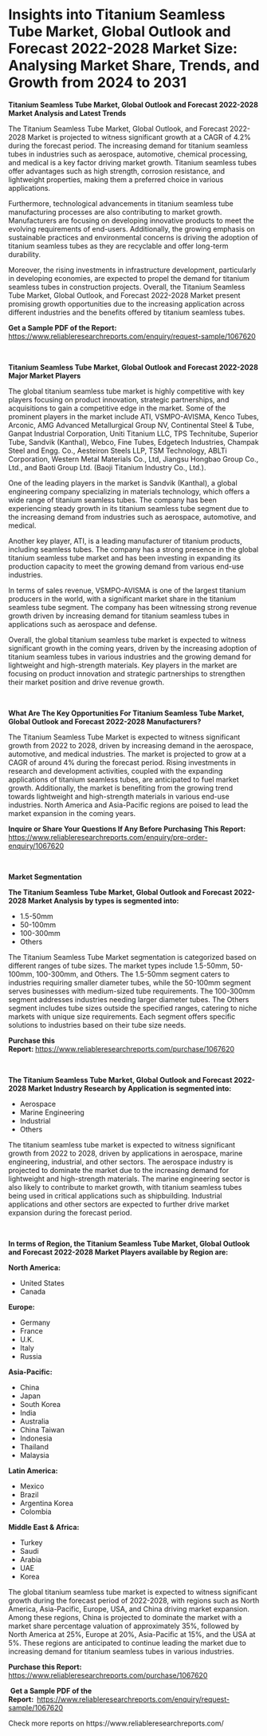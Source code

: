 <p><h1>Insights into Titanium Seamless Tube Market, Global Outlook and Forecast 2022-2028 Market Size: Analysing Market Share, Trends, and Growth from 2024 to 2031</h1></p><p><strong>Titanium Seamless Tube Market, Global Outlook and Forecast 2022-2028 Market Analysis and Latest Trends</strong></p>
<p><p>The Titanium Seamless Tube Market, Global Outlook, and Forecast 2022-2028 Market is projected to witness significant growth at a CAGR of 4.2% during the forecast period. The increasing demand for titanium seamless tubes in industries such as aerospace, automotive, chemical processing, and medical is a key factor driving market growth. Titanium seamless tubes offer advantages such as high strength, corrosion resistance, and lightweight properties, making them a preferred choice in various applications.</p><p>Furthermore, technological advancements in titanium seamless tube manufacturing processes are also contributing to market growth. Manufacturers are focusing on developing innovative products to meet the evolving requirements of end-users. Additionally, the growing emphasis on sustainable practices and environmental concerns is driving the adoption of titanium seamless tubes as they are recyclable and offer long-term durability.</p><p>Moreover, the rising investments in infrastructure development, particularly in developing economies, are expected to propel the demand for titanium seamless tubes in construction projects. Overall, the Titanium Seamless Tube Market, Global Outlook, and Forecast 2022-2028 Market present promising growth opportunities due to the increasing application across different industries and the benefits offered by titanium seamless tubes.</p></p>
<p><strong>Get a Sample PDF of the Report:&nbsp;</strong> <a href="https://www.reliableresearchreports.com/enquiry/request-sample/1067620">https://www.reliableresearchreports.com/enquiry/request-sample/1067620</a></p>
<p>&nbsp;</p>
<p><strong>Titanium Seamless Tube Market, Global Outlook and Forecast 2022-2028 Major Market Players</strong></p>
<p><p>The global titanium seamless tube market is highly competitive with key players focusing on product innovation, strategic partnerships, and acquisitions to gain a competitive edge in the market. Some of the prominent players in the market include ATI, VSMPO-AVISMA, Kenco Tubes, Arconic, AMG Advanced Metallurgical Group NV, Continental Steel & Tube, Ganpat Industrial Corporation, Uniti Titanium LLC, TPS Technitube, Superior Tube, Sandvik (Kanthal), Webco, Fine Tubes, Edgetech Industries, Champak Steel and Engg. Co., Aesteiron Steels LLP, TSM Technology, ABLTi Corporation, Western Metal Materials Co., Ltd, Jiangsu Hongbao Group Co., Ltd., and Baoti Group Ltd. (Baoji Titanium Industry Co., Ltd.).</p><p>One of the leading players in the market is Sandvik (Kanthal), a global engineering company specializing in materials technology, which offers a wide range of titanium seamless tubes. The company has been experiencing steady growth in its titanium seamless tube segment due to the increasing demand from industries such as aerospace, automotive, and medical.</p><p>Another key player, ATI, is a leading manufacturer of titanium products, including seamless tubes. The company has a strong presence in the global titanium seamless tube market and has been investing in expanding its production capacity to meet the growing demand from various end-use industries.</p><p>In terms of sales revenue, VSMPO-AVISMA is one of the largest titanium producers in the world, with a significant market share in the titanium seamless tube segment. The company has been witnessing strong revenue growth driven by increasing demand for titanium seamless tubes in applications such as aerospace and defense.</p><p>Overall, the global titanium seamless tube market is expected to witness significant growth in the coming years, driven by the increasing adoption of titanium seamless tubes in various industries and the growing demand for lightweight and high-strength materials. Key players in the market are focusing on product innovation and strategic partnerships to strengthen their market position and drive revenue growth.</p></p>
<p>&nbsp;</p>
<p><strong>What Are The Key Opportunities For Titanium Seamless Tube Market, Global Outlook and Forecast 2022-2028 Manufacturers?</strong></p>
<p><p>The Titanium Seamless Tube Market is expected to witness significant growth from 2022 to 2028, driven by increasing demand in the aerospace, automotive, and medical industries. The market is projected to grow at a CAGR of around 4% during the forecast period. Rising investments in research and development activities, coupled with the expanding applications of titanium seamless tubes, are anticipated to fuel market growth. Additionally, the market is benefiting from the growing trend towards lightweight and high-strength materials in various end-use industries. North America and Asia-Pacific regions are poised to lead the market expansion in the coming years.</p></p>
<p><strong>Inquire or Share Your Questions If Any Before Purchasing This Report:</strong> <a href="https://www.reliableresearchreports.com/enquiry/pre-order-enquiry/1067620">https://www.reliableresearchreports.com/enquiry/pre-order-enquiry/1067620</a></p>
<p>&nbsp;</p>
<p><strong>Market Segmentation</strong></p>
<p><strong>The Titanium Seamless Tube Market, Global Outlook and Forecast 2022-2028 Market Analysis by types is segmented into:</strong></p>
<p><ul><li>1.5-50mm</li><li>50-100mm</li><li>100-300mm</li><li>Others</li></ul></p>
<p><p>The Titanium Seamless Tube Market segmentation is categorized based on different ranges of tube sizes. The market types include 1.5-50mm, 50-100mm, 100-300mm, and Others. The 1.5-50mm segment caters to industries requiring smaller diameter tubes, while the 50-100mm segment serves businesses with medium-sized tube requirements. The 100-300mm segment addresses industries needing larger diameter tubes. The Others segment includes tube sizes outside the specified ranges, catering to niche markets with unique size requirements. Each segment offers specific solutions to industries based on their tube size needs.</p></p>
<p><strong>Purchase this Report:&nbsp;</strong><a href="https://www.reliableresearchreports.com/purchase/1067620">https://www.reliableresearchreports.com/purchase/1067620</a></p>
<p>&nbsp;</p>
<p><strong>The Titanium Seamless Tube Market, Global Outlook and Forecast 2022-2028 Market Industry Research by Application is segmented into:</strong></p>
<p><ul><li>Aerospace</li><li>Marine Engineering</li><li>Industrial</li><li>Others</li></ul></p>
<p><p>The titanium seamless tube market is expected to witness significant growth from 2022 to 2028, driven by applications in aerospace, marine engineering, industrial, and other sectors. The aerospace industry is projected to dominate the market due to the increasing demand for lightweight and high-strength materials. The marine engineering sector is also likely to contribute to market growth, with titanium seamless tubes being used in critical applications such as shipbuilding. Industrial applications and other sectors are expected to further drive market expansion during the forecast period.</p></p>
<p>&nbsp;</p>
<p><strong>In terms of Region, the Titanium Seamless Tube Market, Global Outlook and Forecast 2022-2028 Market Players available by Region are:</strong></p>
<p>
    <p> <strong> North America: </strong>
        <ul>
            <li>United States</li>
            <li>Canada</li>
        </ul>
        </p> 
    <p> <strong> Europe: </strong>
        <ul>
            <li>Germany</li>
            <li>France</li>
            <li>U.K.</li>
            <li>Italy</li>
            <li>Russia</li>
        </ul>
        </p> 
    <p> <strong> Asia-Pacific: </strong>
        <ul>
            <li>China</li>
            <li>Japan</li>
            <li>South Korea</li>
            <li>India</li>
            <li>Australia</li>
            <li>China Taiwan</li>
            <li>Indonesia</li>
            <li>Thailand</li>
            <li>Malaysia</li>
        </ul>
        </p> 
    <p> <strong> Latin America: </strong>
        <ul>
            <li>Mexico</li>
            <li>Brazil</li>
            <li>Argentina Korea</li>
            <li>Colombia</li>
        </ul>
        </p> 
    <p> <strong> Middle East & Africa: </strong>
        <ul>
            <li>Turkey</li>
            <li>Saudi</li>
            <li>Arabia</li>
            <li>UAE</li>
            <li>Korea</li>
        </ul>
    </p>
    </p>
<p><p>The global titanium seamless tube market is expected to witness significant growth during the forecast period of 2022-2028, with regions such as North America, Asia-Pacific, Europe, USA, and China driving market expansion. Among these regions, China is projected to dominate the market with a market share percentage valuation of approximately 35%, followed by North America at 25%, Europe at 20%, Asia-Pacific at 15%, and the USA at 5%. These regions are anticipated to continue leading the market due to increasing demand for titanium seamless tubes in various industries.</p></p>
<p><strong>Purchase this Report: </strong><a href="https://www.reliableresearchreports.com/purchase/1067620">https://www.reliableresearchreports.com/purchase/1067620</a></p>
<p>&nbsp;<strong>Get a Sample PDF of the Report:&nbsp;&nbsp;</strong><a href="https://www.reliableresearchreports.com/enquiry/request-sample/1067620">https://www.reliableresearchreports.com/enquiry/request-sample/1067620</a></p>
<p><strong></strong></p>
<p>Check more reports on https://www.reliableresearchreports.com/</p>
